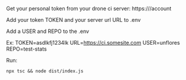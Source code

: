 Get your personal token from your drone ci server: https://<URL>/account

Add your token TOKEN and your server url URL to .env

Add a USER and REPO to the .env

Ex:
TOKEN=asdlkfj1234lk
URL=https://ci.somesite.com
USER=unflores
REPO=test-stats

Run:
```
npx tsc && node dist/index.js
```
